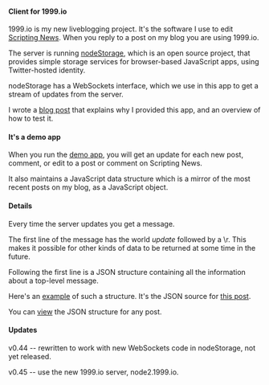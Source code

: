 #### Client for 1999.io

1999.io is my new liveblogging project. It's the software I use to edit <a href="http://scripting.com/">Scripting News</a>. When you reply to a post on my blog you are using 1999.io. 

The server is running <a href="https://github.com/scripting/nodeStorage">nodeStorage</a>, which is an open source project, that provides simple storage services for browser-based JavaScript apps, using Twitter-hosted identity.

nodeStorage has a WebSockets interface, which we use in this app to get a stream of updates from the server. 

I wrote a <a href="http://scripting.com/liveblog/users/davewiner/2015/11/30/0510.html">blog post</a> that explains why I provided this app, and an overview of how to test it. 

#### It's a demo app

When you run the <a href="http://fargo.io/code/websockets3/test1999.html">demo app</a>, you will get an update for each new post, comment, or edit to a post or comment on Scripting News. 

It also maintains a JavaScript data structure which is a mirror of the most recent posts on my blog, as a JavaScript object. 

#### Details

Every time the server updates you get a message. 

The first line of the message has the world <i>update</i> followed by a \\r. This makes it possible for other kinds of data to be returned at some time in the future.

Following the first line is a JSON structure containing all the information about a top-level message. 

Here's an <a href="http://scripting.com/liveblog/data/2015/11/30/00510.json">example</a> of such a structure. It's the JSON source for <a href="http://scripting.com/liveblog/users/davewiner/2015/11/30/0510.html">this post</a>. 

You can <a href="http://scripting.com/liveblog/users/davewiner/2015/11/26/0461.html">view</a> the JSON structure for any post. 

#### Updates 

v0.44 -- rewritten to work with new WebSockets code in nodeStorage, not yet released. 

v0.45 -- use the new 1999.io server, node2.1999.io. 

